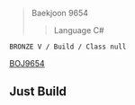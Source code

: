 >Baekjoon 9654
>>Language C#

```BRONZE V / Build / Class null```

[BOJ9654](https://www.acmicpc.net/problem/9654)<br>
<h2>Just Build</h2>
